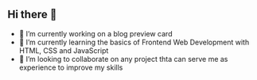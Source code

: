 ## Hi there 👋

- 🔭 I’m currently working on a blog preview card
- 🌱 I’m currently learning the basics of Frontend Web Development with HTML, CSS and JavaScript
- 👯 I’m looking to collaborate on any project thta can serve me as experience to improve my skills
